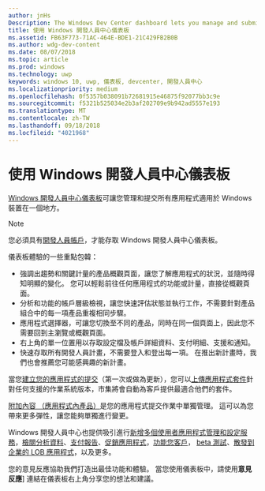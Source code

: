 ```yaml
---
author: jnHs
Description: The Windows Dev Center dashboard lets you manage and submit all of your apps for Windows devices in one place.
title: 使用 Windows 開發人員中心儀表板
ms.assetid: FB63F773-71AC-464E-BDE1-21C429FB2B0B
ms.author: wdg-dev-content
ms.date: 08/07/2018
ms.topic: article
ms.prod: windows
ms.technology: uwp
keywords: windows 10, uwp, 儀表板, devcenter, 開發人員中心
ms.localizationpriority: medium
ms.openlocfilehash: 0f5357b038091b72681915e46875f92077bb3c9e
ms.sourcegitcommit: f5321b525034e2b3af202709e9b942ad5557e193
ms.translationtype: MT
ms.contentlocale: zh-TW
ms.lasthandoff: 09/18/2018
ms.locfileid: "4021968"
---
```

# <a name="using-the-windows-dev-center-dashboard"></a>使用 Windows 開發人員中心儀表板


[Windows 開發人員中心儀表板](https://partner.microsoft.com/dashboard)可讓您管理和提交所有應用程式適用於 Windows 裝置在一個地方。

> [!NOTE]
> 您必須具有[開發人員帳戶](http://go.microsoft.com/fwlink/p/?LinkId=615100)，才能存取 Windows 開發人員中心儀表板。

儀表板體驗的一些重點包韓：

- 強調出趨勢和關鍵計量的產品概觀頁面，讓您了解應用程式的狀況，並隨時得知明顯的變化。 您可以輕鬆前往任何應用程式的功能或計量，直接從概觀頁面。
- 分析和功能的帳戶層級檢視，讓您快速評估狀態並執行工作，不需要針對產品組合中的每一項產品重複相同步驟。
- 應用程式選擇器，可讓您切換至不同的產品，同時在同一個頁面上，因此您不需要回到主瀏覽或概觀頁面。
- 右上角的單一位置用以存取設定檔及帳戶詳細資料、支付明細、支援和通知。
- 快速存取所有開發人員計畫，不需要登入和登出每一項。 在推出新計畫時，我們也會推薦您可能感興趣的新計畫。

當您[建立您的應用程式的提交](app-submissions.md)（第一次或做為更新），您可以[上傳應用程式套件](upload-app-packages.md)針對任何支援的作業系統版本，市集將會自動為客戶提供最適合他們的套件。

[附加內容 （應用程式內產品）](add-on-submissions.md)是您的應用程式提交作業中單獨管理。 這可以為您帶來更多彈性，讓您能夠單獨進行變更。

Windows 開發人員中心也提供吸引進行[新增多個使用者](manage-account-users.md)[應用程式管理和設定服務](app-management-and-services.md)，[檢閱分析資料](analytics.md)、[支付報告](payout-summary.md)、[促銷應用程式](attract-customers-and-promote-your-apps.md)，[功能您客戶](engage-with-your-customers.md)， [beta 測試](beta-testing-and-targeted-distribution.md)、[散發到企業的 LOB 應用程式](distribute-lob-apps-to-enterprises.md)，以及更多。

您的意見反應協助我們打造出最佳功能和體驗。 當您使用儀表板中，請使用**意見反應**] 連結在儀表板右上角分享您的想法和建議。


 

 




